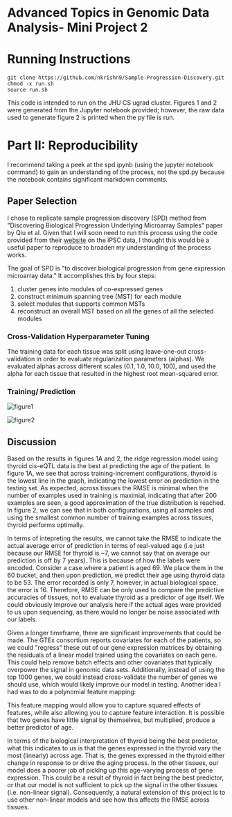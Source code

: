 
# Advanced Topics in Genomic Data Analysis- Mini Project 2 #

# Running Instructions #
```
git clone https://github.com/nkrishn9/Sample-Progression-Discovery.git
chmod -x run.sh
source run.sh
```
This code is intended to run on the JHU CS ugrad cluster. Figures 1 and 2 were generated from the Jupyter notebook provided; however, the raw data used to generate figure 2 is printed when the py file is run. 

# Part II: Reproducibility #

I recommend taking a peek at the spd.ipynb (using the jupyter notebook command) to gain an understanding of the process, not the spd.py because the notebook contains significant markdown comments. 

## Paper Selection ##
I chose to replicate sample progression discovery (SPD) method from "Discovering Biological Progression Underlying Microarray Samples" paper by Qiu et al. Given that I will soon need to run this process using the code provided from their [website](http://pengqiu.gatech.edu/software/SPD/index.html) on the iPSC data, I thought this would be a useful paper to reproduce to broaden my understanding of the process works. 

The goal of SPD is "to discover biological progression from gene expression microarray data." It accomplishes this by four steps: 
1) cluster genes into modules of co-expressed genes
2) construct minimum spanning tree (MST) for each module
3) select modules that supports common MSTs
4) reconstruct an overall MST based on all the genes of all the selected modules



### Cross-Validation Hyperparameter Tuning ###
The training data for each tissue was split using leave-one-out cross-validation in order to evaluate regularization parameters (alphas). We evaluated alphas across different scales (0.1, 1.0, 10.0, 100), and used the alpha for each tissue that resulted in the highest root mean-squared error. 

### Training/ Prediction ###
 
![figure1]


![figure2]


## Discussion ##
Based on the results in figures 1A and 2, the ridge regression model using thyroid cis-eQTL data is the best at predicting the age of the patient. In figure 1A, we see that across training-increment configurations, thyroid is the lowest line in the graph, indicating the lowest error on prediction in the testing set. As expected, across tissues the RMSE is minimal when the number of examples used in training is maximial, indicating that after 200 examples are seen, a good approximation of the true distribution is reached. In figure 2, we can see that in both configurations, using all samples and using the smallest common number of training examples across tissues, thyroid performs optimally. 

In terms of intepreting the results, we cannot take the RMSE to indicate the actual average error of prediction in terms of real-valued age (i.e just because our RMSE for thyroid is ~7, we cannot say that on average our prediction is off by 7 years). This is because of how the labels were encoded. Consider a case where a patient is aged 69. We place them in the 60 bucket, and then upon prediction, we predict their age using thyroid data to be 53. The error recorded is only 7, however, in actual biological space, the error is 16. Therefore, RMSE can be only used to compare the predictive accuracies of tissues, not to evaluate thyroid as a predictor of age itself. We could obviously improve our analysis here if the actual ages were provided to us upon sequencing, as there would no longer be noise associated with our labels. 

Given a longer timeframe, there are significant improvements that could be made. The GTEx consortium reports covariates for each of the patients, so we could "regress" these out of our gene expression matrices by obtaining the residuals of a linear model trained using the covariates on each gene. This could help remove batch effects and other covariates that typically overpower the signal in genomic data sets. Additionally, instead of using the top 1000 genes, we could instead cross-validate the number of genes we should use, which would likely improve our model in testing. Another idea I had was to do a polynomial feature mapping:


This feature mapping would allow you to capture squared effects of features, while also allowing you to capture feature interaction. It is possible that two genes have little signal by themselves, but multiplied, produce a better predictor of age. 

In terms of the biological interpretation of thyroid being the best predictor, what this indicates to us is that the genes expressed in the thyroid vary the most (linearly) across age. That is, the genes expressed in the thyroid either change in response to or drive the aging process. In the other tissues, our model does a poorer job of picking up this age-varying process of gene expression. This could be a result of thyroid in fact being the best predictor, or that our model is not sufficient to pick up the signal in the other tissues (i.e. non-linear signal). Consequently, a natural extension of this project is to use other non-linear models and see how this affects the RMSE across tissues. 

[figure1]: https://github.com/nkrishn9/Sample-Progression-Discovery/blob/master/figures/figure_1.png
[figure2]: https://github.com/nkrishn9/Sample-Progression-Discovery/blob/master/figures/figure_2.png
